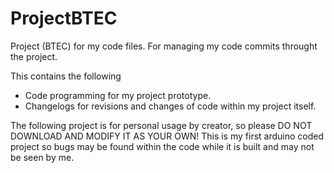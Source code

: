# ProjectBTEC
Project (BTEC) for my code files. For managing my code commits throught the project.

This contains the following
  - Code programming for my project prototype.
  - Changelogs for revisions and changes of code within my project itself.

The following project is for personal usage by creator, so please DO NOT DOWNLOAD AND MODIFY IT AS YOUR OWN!
This is my first arduino coded project so bugs may be found within the code while it is built and may not be seen by me.
